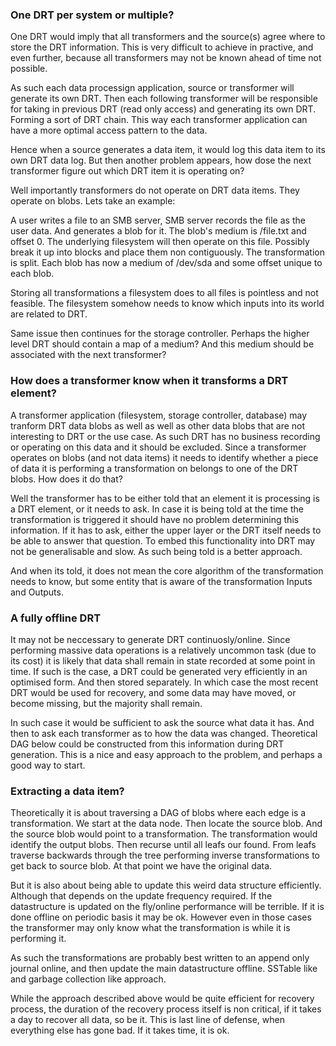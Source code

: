 ### One DRT per system or multiple?

One DRT would imply that all transformers and the source(s) agree where to store the DRT information. This is very difficult to achieve in practive, and even further, because all transformers may not be known ahead of time not possible.

As such each data processign application, source or transformer will generate its own DRT. Then each following transformer will be responsible for taking in previous DRT (read only access) and generating its own DRT. Forming a sort of DRT chain. This way each transformer application can have a more optimal access pattern to the data.

Hence when a source generates a data item, it would log this data item to its own DRT data log. But then another problem appears, how dose the next transformer figure out which DRT item it is operating on? 

Well importantly transformers do not operate on DRT data items. They operate on blobs. Lets take an example: 

A user writes a file to an SMB server, SMB server records the file as the user data. And generates a blob for it. The blob's medium is /file.txt and offset 0. The underlying filesystem will then operate on this file. Possibly break it up into blocks and place them non contiguously. The transformation is split. Each blob has now a medium of /dev/sda and some offset unique to each blob.

Storing all transformations a filesystem does to all files is pointless and not feasible. The filesystem somehow needs to know which inputs into its world are related to DRT.

Same issue then continues for the storage controller. Perhaps the higher level DRT should contain a map of a medium? And this medium should be associated with the next transformer?

### How does a transformer know when it transforms a DRT element?

A transformer application (filesystem, storage controller, database) may tranform DRT data blobs as well as well as other data blobs that are not interesting to DRT or the use case. As such DRT has no business recording or operating on this data and it should be excluded. Since a transformer operates on blobs (and not data items) it needs to identify whether a piece of data it is performing a transformation on belongs to one of the DRT blobs. How does it do that?

Well the transformer has to be either told that an element it is processing is a DRT element, or it needs to ask. In case it is being told at the time the transformation is triggered it should have no problem determining this information. If it has to ask, either the upper layer or the DRT itself needs to be able to answer that question. To embed this functionality into DRT may not be generalisable and slow. As such being told is a better approach.

And when its told, it does not mean the core algorithm of the transformation needs to know, but some entity that is aware of the transformation Inputs and Outputs.

### A fully offline DRT

It may not be neccessary to generate DRT continuosly/online. Since performing massive data operations is a relatively uncommon task (due to its cost) it is likely that data shall remain in state recorded at some point in time. If such is the case, a DRT could be generated very efficiently in an optimised form. And then stored separately. In which case the most recent DRT would be used for recovery, and some data may have moved, or become missing, but the majority shall remain.

In such case it would be sufficient to ask the source what data it has. And then to ask each transformer as to how the data was changed. Theoretical DAG below could be constructed from this information during DRT generation. This is a nice and easy approach to the problem, and perhaps a good way to start.

### Extracting a data item?

Theoretically it is about traversing a DAG of blobs where each edge is a transformation. We start at the data node. Then locate the source blob. And the source blob would point to a transformation. The transformation would identify the output blobs. Then recurse until all leafs our found. From leafs traverse backwards through the tree performing inverse transformations to get back to source blob. At that point we have the original data.

But it is also about being able to update this weird data structure efficiently. Although that depends on the update frequency required. If the datastructure is updated on the fly/online performance will be terrible. If it is done offline on periodic basis it may be ok. However even in those cases the transformer may only know what the transformation is while it is performing it.

As such the transformations are probably best written to an append only journal online, and then update the main datastructure offline. SSTable like and garbage collection like approach.

While the approach described above would be quite efficient for recovery process, the duration of the recovery process itself is non critical, if it takes a day to recover all data, so be it. This is last line of defense, when everything else has gone bad. If it takes time, it is ok.
